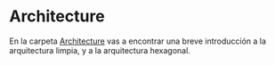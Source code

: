# Architecture

<!-- TODO! add link -->
En la carpeta [Architecture](../Architecture/) vas a encontrar una breve introducción a la arquitectura limpia, y a la arquitectura hexagonal.
